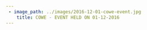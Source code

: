 ```yaml
---
 - image_path: ../images/2016-12-01-cowe-event.jpg
    title: COWE - EVENT HELD ON 01-12-2016
---
```

